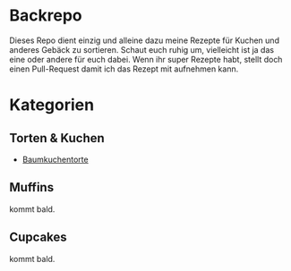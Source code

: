 # Backrepo

Dieses Repo dient einzig und alleine dazu meine Rezepte für Kuchen und anderes Gebäck zu sortieren. Schaut euch ruhig um, vielleicht ist ja das eine oder andere für euch dabei. Wenn ihr super Rezepte habt, stellt doch einen Pull-Request damit ich das Rezept mit aufnehmen kann.

# Kategorien

## Torten & Kuchen

- [Baumkuchentorte](https://github.com/JoschkaSchulz/Backrepo/blob/master/torten_und_kuchen/baumkuchentorte.md)

## Muffins

kommt bald.

## Cupcakes

kommt bald.
